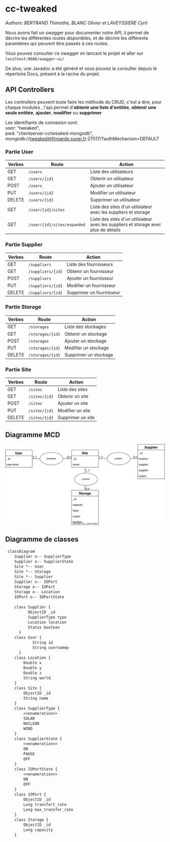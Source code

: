 # cc-tweaked
*Authors: BERTRAND Thimothé, BLANC Olivier et LAVEYSSIERE Cyril*  

Nous avons fait un swagger pour documenter notre API, il permet de décrire les différentes routes disponibles, et de décrire les différents paramètres qui peuvent être passés à ces routes.

Vous pouvez consulter ce swagger en lancant le projet et aller sur `localhost:8080/swagger-ui/`

De plus, une Javadoc a été généré et vous pouvez la consulter depuis le répertoire Docs, présent à la racine du projet.

## API Controllers

Les controllers peuvent toute faire les méthode du CRUD, c'est a dire, pour chaque modules , l'api permet d'**obtenir une liste d'entitée**, **obtenir une seule entitée**, **ajouter**, **modifier** ou **supprimer**

Les identifiants de connexion sont:  
user: "tweaked",  
pwd: "clientserver-cctweaked-mongodb",  
mongodb://tweaked@fingarde.sunei.fr:27017/?authMechanism=DEFAULT  

### Partie User

| Verbes | Route                     | Action                                                                              |
|--------|---------------------------|-------------------------------------------------------------------------------------|
| GET    | `/users`                    | Liste des utilisateurs                                                              |
| GET    | `/users/{id}               `| Obtenir un utilisateur                                                              |
| POST   | `/users                    `| Ajouter un utilisateur                                                              |
| PUT    | `/users/{id}               `| Modifier un utilisateur                                                             |
| DELETE | `/users/{id}               `| Supprimer un utilisateur                                                            |
| GET    | `/user/{id}/sites          `| Liste des sites d'un utilsiateur avec les suppliers et storage                      |
| GET    | `/user/{id}/sites/expanded `| Liste des sites d'un utilsiateur avec les suppliers et storage avec plus de détails |


### Partie Supplier


| Verbes | Route | Action |
|--------|-------|--------|
| GET    | `/suppliers`      |Liste des fournisseurs|
| GET    |   `/suppliers/{id}`    |Obtenir un fournisseur|
| POST   |  `/suppliers`     |Ajouter un fournisseur|
| PUT    |  `/suppliers/{id}`     |Modifier un fournisseur|
| DELETE |  `/suppliers/{id}`     |Supprimer un fournisseur|

### Partie Storage

| Verbes | Route | Action |
|--------|-------|--------|
| GET    | `/storages`      |Liste des stockages|
| GET    |   `/storages/{id}`    |Obtenir un stockage|
| POST   |  `/storages`     |Ajouter un stockage|
| PUT    |  `/storages/{id}`     |Modifier un stockage|
| DELETE |  `/storages/{id}`     |Supprimer un stockage|

### Partie Site

| Verbes | Route | Action |
|--------|-------|--------|
| GET    | `/sites`      |Liste des sites|
| GET    |   `/sites/{id}`    |Obtenir un site|
| POST   |  `/sites`     |Ajouter un site|
| PUT    |  `/sites/{id}`     |Modifier un site|
| DELETE |  `/sites/{id}`     |Supprimer un site|

## Diagramme MCD
![Diagramme de classes](./mcd.svg)

## Diagramme de classes


```mermaid
 classDiagram
    Supplier o-- SupplierType
    Supplier o-- SupplierState
    Site *-- User
    Site *-- Storage
    Site *-- Supplier
    Supplier o-- IOPort
    Storage o-- IOPort
    Storage o-- Location
    IOPort o-- IOPortState
      
    class Supplier {
          ObjectID _id
          SupplierType type
          Location location
          Status boolean
      }
    class User {
            String id
            String usernamep
      }
    class Location {
        Double x
        Double y
        Double z
        String world
    }
    class Site {
        ObjectID _id
        String name
    }
    class SupplierType {
        <<enumeration>>
        SOLAR
        NUCLEAR
        WIND
    }
    class SupplierState {
        <<enumeration>>
        ON
        PAUSE
        OFF
    }
    class IOPortState {
        <<enumeration>>
        ON
        OFF
    }
    class IOPort {
        ObjectID _id
        Long transfert_rate
        Long max_transfer_rate
    }
    class Storage {
        ObjectID _id
        Long capacity
    }
```
